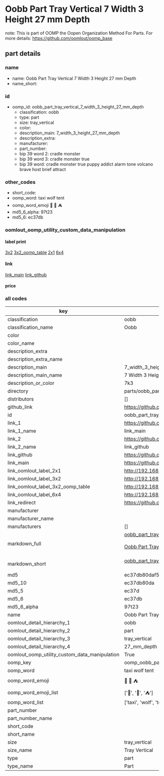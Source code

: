 # Oobb Part Tray Vertical 7 Width 3 Height 27 mm Depth  

note: This is part of OOMP the Oopen Organization Method For Parts. For more details: https://github.com/oomlout/oomp_base

##  part details
  







### name
* name: Oobb Part Tray Vertical 7 Width 3 Height 27 mm Depth
* name_short: 
### id
* oomp_id: oobb_part_tray_vertical_7_width_3_height_27_mm_depth
  * classification: oobb
  * type: part
  * size: tray_vertical
  * color: 
  * description_main: 7_width_3_height_27_mm_depth
  * description_extra: 
  * manufacturer: 
  * part_number: 
  * bip 39 word 2: cradle monster
  * bip 39 word 3: cradle monster true
  * bip 39 word: cradle monster true puppy addict alarm tone volcano brave host brief attract

### other_codes
* short_code: 
* oomp_word: taxi wolf tent
* oomp_word_emoji :taxi: :wolf: :tent:
* md5_6_alpha: 97t23
* md5_6: ec37db






### oomlout_oomp_utility_custom_data_manipulation
#### label print
[3x2](http://192.168.1.245:1112/?label=oomp%2097t23)
[3x2_oomp_table](http://192.168.1.108:1112/?label=oomp%2097t23)
[2x1](http://192.168.1.242:1112/?label=oomp%2097t23)
[6x4](http://192.168.1.55:1112/?label=oomp%2097t23)    

#### link

[link_main](https://github.com/oomlout/oomlout_oomp_version_1_messy/tree/main/parts/oobb_part_tray_vertical_7_width_3_height_27_mm_depth) [link_github](https://github.com/oomlout/oomlout_oomp_version_1_messy/tree/main/parts/oobb_part_tray_vertical_7_width_3_height_27_mm_depth)                             

#### price







### all codes 
| key | value |  
| --- | --- |  
| classification | oobb |  
| classification_name | Oobb |  
| color |  |  
| color_name |  |  
| description_extra |  |  
| description_extra_name |  |  
| description_main | 7_width_3_height_27_mm_depth |  
| description_main_name | 7 Width 3 Height 27 mm Depth |  
| description_or_color | 7k3 |  
| directory | parts/oobb_part_tray_vertical_7_width_3_height_27_mm_depth |  
| distributors | [] |  
| github_link | https://github.com/oomlout/oomlout_oomp_part_src/tree/main/parts/oobb_part_tray_vertical_7_width_3_height_27_mm_depth |  
| id | oobb_part_tray_vertical_7_width_3_height_27_mm_depth |  
| link_1 | https://github.com/oomlout/oomlout_oomp_version_1_messy/tree/main/parts/oobb_part_tray_vertical_7_width_3_height_27_mm_depth |  
| link_1_name | link_main |  
| link_2 | https://github.com/oomlout/oomlout_oomp_version_1_messy/tree/main/parts/oobb_part_tray_vertical_7_width_3_height_27_mm_depth |  
| link_2_name | link_github |  
| link_github | https://github.com/oomlout/oomlout_oomp_version_1_messy/tree/main/parts/oobb_part_tray_vertical_7_width_3_height_27_mm_depth |  
| link_main | https://github.com/oomlout/oomlout_oomp_version_1_messy/tree/main/parts/oobb_part_tray_vertical_7_width_3_height_27_mm_depth |  
| link_oomlout_label_2x1 | http://192.168.1.242:1112/?label=oomp%2097t23 |  
| link_oomlout_label_3x2 | http://192.168.1.245:1112/?label=oomp%2097t23 |  
| link_oomlout_label_3x2_oomp_table | http://192.168.1.108:1112/?label=oomp%2097t23 |  
| link_oomlout_label_6x4 | http://192.168.1.55:1112/?label=oomp%2097t23 |  
| link_redirect | https://github.com/oomlout/oomlout_oomp_version_1_messy/tree/main/parts/oobb_part_tray_vertical_7_width_3_height_27_mm_depth |  
| manufacturer |  |  
| manufacturer_name |  |  
| manufacturers | [] |  
| markdown_full | [oobb_part_tray_vertical_7_width_3_height_27_mm_depth](none)<br>[](none)<br>[Oobb Part Tray Vertical 7 Width 3 Height 27 Mm Depth](none)<br><br> |  
| markdown_short | [oobb_part_tray_vertical_7_width_3_height_27_mm_depth](none)<br><br> |  
| md5 | ec37db80daf5bc881701aae1d2a3d18f |  
| md5_10 | ec37db80da |  
| md5_5 | ec37d |  
| md5_6 | ec37db |  
| md5_6_alpha | 97t23 |  
| name | Oobb Part Tray Vertical 7 Width 3 Height 27 mm Depth |  
| oomlout_detail_hierarchy_1 | oobb |  
| oomlout_detail_hierarchy_2 | part |  
| oomlout_detail_hierarchy_3 | tray_vertical |  
| oomlout_detail_hierarchy_4 | 27_mm_depth |  
| oomlout_oomp_utility_custom_data_manipulation | True |  
| oomp_key | oomp_oobb_part_tray_vertical_7_width_3_height_27_mm_depth |  
| oomp_word | taxi wolf tent |  
| oomp_word_emoji | :taxi: :wolf: :tent: |  
| oomp_word_emoji_list | [':taxi:', ':wolf:', ':tent:'] |  
| oomp_word_list | ['taxi', 'wolf', 'tent'] |  
| part_number |  |  
| part_number_name |  |  
| short_code |  |  
| short_name |  |  
| size | tray_vertical |  
| size_name | Tray Vertical |  
| type | part |  
| type_name | Part |  
